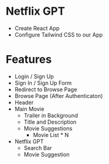 # Netflix GPT
  - Create React App
  - Configure Tailwind CSS to our App

# Features
 - Login / Sign Up
 - Sign In / Sign Up Form
 - Redirect to Browse Page
- Browse Page (After Authenticaton)
 - Header
 - Main Movie
   - Trailer in Background
   - Title and Description
   - Movie Suggestions
      - Movie List * N
- Netflix GPT
  - Search Bar
  - Movie Suggestion